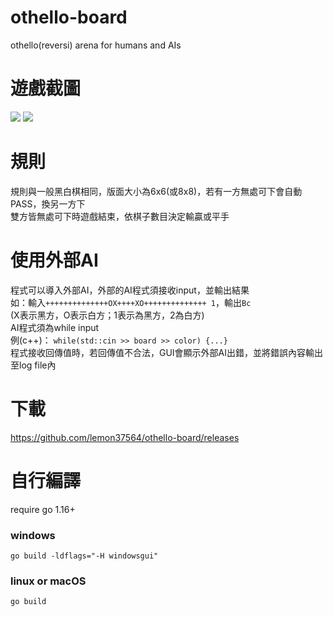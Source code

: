 # othello-board
othello(reversi) arena for humans and AIs

# 遊戲截圖
![](https://user-images.githubusercontent.com/65079334/120734562-a9e3ce80-c51b-11eb-8590-6033cb762637.png)
![](https://user-images.githubusercontent.com/65079334/120924683-68177b80-c707-11eb-92ce-d87c60a4db26.png)

# 規則
規則與一般黑白棋相同，版面大小為6x6(或8x8)，若有一方無處可下會自動PASS，換另一方下  
雙方皆無處可下時遊戲結束，依棋子數目決定輸贏或平手  

# 使用外部AI
程式可以導入外部AI，外部的AI程式須接收input，並輸出結果  
如：輸入```++++++++++++++OX++++XO++++++++++++++ 1```，輸出```Bc```  
(X表示黑方，O表示白方；1表示為黑方，2為白方)  
AI程式須為while input  
例(c++)： ```while(std::cin >> board >> color) {...}```  
程式接收回傳值時，若回傳值不合法，GUI會顯示外部AI出錯，並將錯誤內容輸出至log file內  

# 下載
https://github.com/lemon37564/othello-board/releases

# 自行編譯
require go 1.16+  
### windows
```go build -ldflags="-H windowsgui"```  
### linux or macOS
```go build```  
